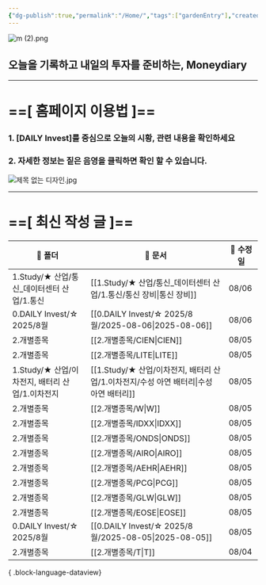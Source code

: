 ```yaml
---
{"dg-publish":true,"permalink":"/Home/","tags":["gardenEntry"],"created":"2025-06-09T13:40:49.286+09:00","updated":"2025-07-10T17:49:28.868+09:00"}
---
```


![m (2).png](/img/user/attachments/m%20(2).png)
## 오늘을 기록하고 내일의 투자를 준비하는, Moneydiary

------

# ==[ 홈페이지 이용법 ]==  

### 1. [DAILY Invest]를 중심으로 오늘의 시황, 관련 내용을 확인하세요

### 2. 자세한 정보는 짙은 음영을 클릭하면 확인 할 수 있습니다.

![제목 없는 디자인.jpg](/img/user/attachments/%EC%A0%9C%EB%AA%A9%20%EC%97%86%EB%8A%94%20%EB%94%94%EC%9E%90%EC%9D%B8.jpg)

----

# ==[ 최신 작성 글 ]==

| 📁 폴더                            | 📄 문서                                                        | 📅 수정일 |
| -------------------------------- | ------------------------------------------------------------ | ------ |
| 1.Study/★ 산업/통신_데이터센터 산업/1.통신    | [[1.Study/★ 산업/통신_데이터센터 산업/1.통신/통신 장비\|통신 장비]]            | 08/06  |
| 0.DAILY Invest/☆ 2025/8월         | [[0.DAILY Invest/☆ 2025/8월/2025-08-06\|2025-08-06]]       | 08/06  |
| 2.개별종목                           | [[2.개별종목/CIEN\|CIEN]]                                     | 08/05  |
| 2.개별종목                           | [[2.개별종목/LITE\|LITE]]                                     | 08/05  |
| 1.Study/★ 산업/이차전지, 배터리 산업/1.이차전지 | [[1.Study/★ 산업/이차전지, 배터리 산업/1.이차전지/수성 아연 배터리\|수성 아연 배터리]] | 08/05  |
| 2.개별종목                           | [[2.개별종목/W\|W]]                                           | 08/05  |
| 2.개별종목                           | [[2.개별종목/IDXX\|IDXX]]                                     | 08/05  |
| 2.개별종목                           | [[2.개별종목/ONDS\|ONDS]]                                     | 08/05  |
| 2.개별종목                           | [[2.개별종목/AIRO\|AIRO]]                                     | 08/05  |
| 2.개별종목                           | [[2.개별종목/AEHR\|AEHR]]                                     | 08/05  |
| 2.개별종목                           | [[2.개별종목/PCG\|PCG]]                                       | 08/05  |
| 2.개별종목                           | [[2.개별종목/GLW\|GLW]]                                       | 08/05  |
| 2.개별종목                           | [[2.개별종목/EOSE\|EOSE]]                                     | 08/05  |
| 0.DAILY Invest/☆ 2025/8월         | [[0.DAILY Invest/☆ 2025/8월/2025-08-05\|2025-08-05]]       | 08/05  |
| 2.개별종목                           | [[2.개별종목/T\|T]]                                           | 08/04  |

{ .block-language-dataview}

